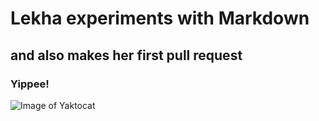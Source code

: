 # Lekha experiments with Markdown 
## and also makes her first pull request 
### Yippee! 


![Image of Yaktocat](https://octodex.github.com/images/yaktocat.png)

